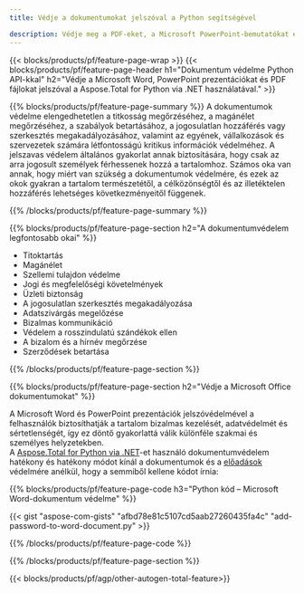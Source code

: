 ```yaml
---
title: Védje a dokumentumokat jelszóval a Python segítségével 

description: Védje meg a PDF-eket, a Microsoft PowerPoint-bemutatókat és a Word-dokumentumokat Python-alkalmazásával. Alkalmazza a jelszót könnyedén.
---
```


{{< blocks/products/pf/feature-page-wrap >}}
{{< blocks/products/pf/feature-page-header h1="Dokumentum védelme Python API-kkal" h2="Védje a Microsoft Word, PowerPoint prezentációkat és PDF fájlokat jelszóval a Aspose.Total for Python via .NET használatával." >}}

{{% blocks/products/pf/feature-page-summary %}}
A dokumentumok védelme elengedhetetlen a titkosság megőrzéséhez, a magánélet megőrzéséhez, a szabályok betartásához, a jogosulatlan hozzáférés vagy szerkesztés megakadályozásához, valamint az egyének, vállalkozások és szervezetek számára létfontosságú kritikus információk védelméhez. A jelszavas védelem általános gyakorlat annak biztosítására, hogy csak az arra jogosult személyek férhessenek hozzá a tartalomhoz. Számos oka van annak, hogy miért van szükség a dokumentumok védelmére, és ezek az okok gyakran a tartalom természetétől, a célközönségtől és az illetéktelen hozzáférés lehetséges következményeitől függenek. 

{{% /blocks/products/pf/feature-page-summary  %}}

{{% blocks/products/pf/feature-page-section  h2="A dokumentumvédelem legfontosabb okai" %}}

- Titoktartás 
- Magánélet 
- Szellemi tulajdon védelme 
- Jogi és megfelelőségi követelmények
- Üzleti biztonság 
- A jogosulatlan szerkesztés megakadályozása 
- Adatszivárgás megelőzése 
- Bizalmas kommunikáció 
- Védelem a rosszindulatú szándékok ellen 
- A bizalom és a hírnév megőrzése 
- Szerződések betartása 

{{% /blocks/products/pf/feature-page-section %}}

{{% blocks/products/pf/feature-page-section  h2="Védje a Microsoft Office dokumentumokat" %}}

A Microsoft Word és PowerPoint prezentációk jelszóvédelmével a felhasználók biztosíthatják a tartalom bizalmas kezelését, adatvédelmét és sértetlenségét, így ez döntő gyakorlattá válik különféle szakmai és személyes helyzetekben.<br />
A [Aspose.Total for Python via .NET](https://products.aspose.com/total/python-net/)-et használó dokumentumvédelem hatékony és hatékony módot kínál a dokumentumok és a [előadások](https://products.aspose.com/total/hu/python-net/protect/powerpoint/) védelmére anélkül, hogy a semmiből kellene kódot írnia:<br />

{{% blocks/products/pf/feature-page-code h3="Python kód – Microsoft Word-dokumentum védelme" %}}

{{< gist "aspose-com-gists" "afbd78e81c5107cd5aab27260435fa4c" "add-password-to-word-document.py" >}}

{{% /blocks/products/pf/feature-page-code  %}}

{{% /blocks/products/pf/feature-page-section %}}

{{< blocks/products/pf/agp/other-autogen-total-feature>}}